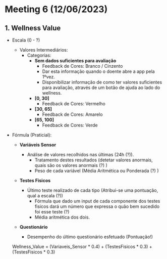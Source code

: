 # Meeting 6 (12/06/2023)

## 1. Wellness Value
  - Escala (0 - ?)
    - Valores Intermediários:
      - Categorias: 
        - **Sem dados suficientes para avaliação**
          - Feedback de Cores: Branco / Cinzento
          - Dar esta informação quando o doente abre a app pela 1ºvez.
          - Disponibilizar informação de como ter valores suficientes para avaliação, através de um botão de ajuda ao lado do wellness.
        - **[0, 30]**
          - Feedback de Cores: Vermelho
        - **[30, 65]**
          - Feedback de Cores: Amarelo
        - **[65, 100]**
          - Feedback de Cores: Verde
  
  - Fórmula (Praticial): 
    - **Variáveis Sensor** 
      - Análise de valores recolhidos nas últimas (24h (?)).
        - Tratamento destes resultados (detetar valores anormais, quais são os valores anormais (?) )
        - Peso de cada variável (Média Aritmética ou Ponderada (?) )
  
    - **Testes Fisicos**
      - Último teste realizado de cada tipo (Atribui-se uma pontuação, qual a escala (?))
        - Fórmula que dado um input de cada componente dos testes fisicos dará um número que expressa o quão bem sucedido foi esse teste (?)
        - Média aritmética dos dois.
  
    - **Questionário**
      - Desempenho do último questionário esfetuado (Pontuação!)

    Wellness_Value = (Variaveis_Sensor * 0.4) + (TestesFisicos * 0.3) + (TestesFisicos * 0.3) 